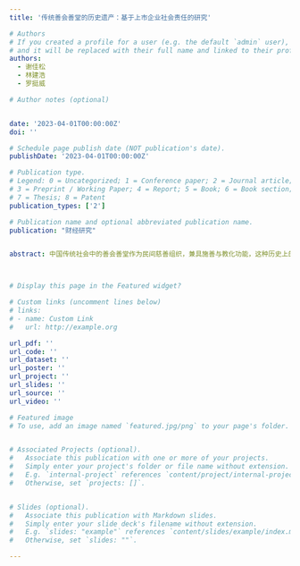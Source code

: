 ```yaml
---
title: '传统善会善堂的历史遗产：基于上市企业社会责任的研究'

# Authors
# If you created a profile for a user (e.g. the default `admin` user), write the username (folder name) here
# and it will be replaced with their full name and linked to their profile.
authors:
  - 谢佳松
  - 林建浩
  - 罗挺威

# Author notes (optional)


date: '2023-04-01T00:00:00Z'
doi: ''

# Schedule page publish date (NOT publication's date).
publishDate: '2023-04-01T00:00:00Z'

# Publication type.
# Legend: 0 = Uncategorized; 1 = Conference paper; 2 = Journal article;
# 3 = Preprint / Working Paper; 4 = Report; 5 = Book; 6 = Book section;
# 7 = Thesis; 8 = Patent
publication_types: ['2']

# Publication name and optional abbreviated publication name.
publication: "财经研究"


abstract: 中国传统社会中的善会善堂作为民间慈善组织，兼具施善与教化功能，这种历史上的非正式制度是否持续影响当代企业行为？本文将上市企业精确坐标匹配到古代府级层面，并结合史料中善会善堂数据进行实证研究，结果表明：善会善堂密度越高的地区，企业社会责任表现越好；进一步利用企业是否需强制披露社会责任以及自主第三方鉴证等视角剥离机会主义动机，地区善会善堂密度对企业社会责任表现的推动作用依然存在。从作用机制来看，历史上长期存在的善会善堂形成了个体利他的文化观念，通过塑造企业管理者的利他价值观进而影响企业社会责任表现。本文的研究结果表明，历史上长期存在的善会善堂虽然已不复存在，但依然对当今经济活动产生深远影响，这有助于理解中华优秀传统文化的现代意义。



# Display this page in the Featured widget?

# Custom links (uncomment lines below)
# links:
# - name: Custom Link
#   url: http://example.org

url_pdf: ''
url_code: ''
url_dataset: ''
url_poster: ''
url_project: ''
url_slides: ''
url_source: ''
url_video: ''

# Featured image
# To use, add an image named `featured.jpg/png` to your page's folder.


# Associated Projects (optional).
#   Associate this publication with one or more of your projects.
#   Simply enter your project's folder or file name without extension.
#   E.g. `internal-project` references `content/project/internal-project/index.md`.
#   Otherwise, set `projects: []`.


# Slides (optional).
#   Associate this publication with Markdown slides.
#   Simply enter your slide deck's filename without extension.
#   E.g. `slides: "example"` references `content/slides/example/index.md`.
#   Otherwise, set `slides: ""`.

---
```



